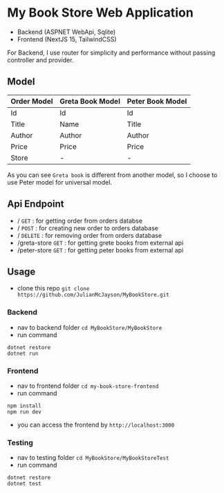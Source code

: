 # My Book Store Web Application
- Backend (ASPNET WebApi, Sqlite)
- Frontend (NextJS 15, TailwindCSS)

For Backend, I use router for simplicity and performance without passing controller and provider.

## Model

| Order Model  | Greta Book Model | Peter Book Model |
| ------------- | ------------- | ------------- |
| Id | Id | Id  |
| Title  | Name  | Title  |
| Author  | Author  | Author  |
| Price  | Price  | Price  |
| Store  | -  | - |

As you can see `Greta book` is different from another model, so I choose to use Peter model for universal model.

## Api Endpoint
- / `GET` : for getting order from orders databse
- / `POST` : for creating new order to orders database
- / `DELETE` : for removing order from orders database
- /greta-store `GET` : for getting grete books from external api
- /peter-store `GET` : for getting peter books from external api

## Usage

- clone this repo `git clone https://github.com/JulianMcJayson/MyBookStore.git`
  
### Backend
- nav to backend folder `cd MyBookStore/MyBookStore`
- run command
```
dotnet restore
dotnet run
```

### Frontend
- nav to frontend folder `cd my-book-store-frontend`
- run command
```
npm install
npm run dev
```
- you can access the frontend by `http://localhost:3000`
  
### Testing
- nav to testing folder `cd MyBookStore/MyBookStoreTest`
- run command
```
dotnet restore
dotnet test
```
